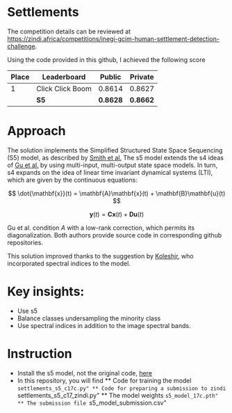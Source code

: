 # Settlements


The competition details can be reviewed at https://zindi.africa/competitions/inegi-gcim-human-settlement-detection-challenge.

Using the code provided in this github, I achieved the following score

| Place | Leaderboard        | Public   | Private   |
|-------|--------------------|----------|-----------|
| 1     | Click Click Boom   | 0.8614   | 0.8627    |
|       | **S5**             | **0.8628** | **0.8662** |



# Approach 
 
The solution implements the Simplified Structured State Space Sequencing (S5) model, as described by [Smith et al.](https://arxiv.org/abs/2208.04933) The s5 model extends the s4 ideas of [Gu et al.](https://arxiv.org/abs/2111.00396) by using multi-input, multi-output state space models. In turn, s4 expands on the idea of linear time invariant dynamical systems (LTI), which are given by the continuous equations:

$$
\dot{\mathbf{x}}(t) = \mathbf{A}\mathbf{x}(t) + \mathbf{B}\mathbf{u}(t)
$$

$$
\mathbf{y}(t) = \mathbf{C}\mathbf{x}(t) + \mathbf{D}\mathbf{u}(t)
$$

Gu et al. condition $A$ with a low-rank correction, which permits its diagonalization.  Both authors provide source code in corresponding github repositories.

This solution improved thanks to the suggestion by [Koleshjr](https://zindi.africa/competitions/inegi-gcim-human-settlement-detection-challenge/discussions/23313), who incorporated spectral indices to the model.  


# Key insights:
* Use s5
* Balance classes undersampling the minority class
* Use spectral indices in addition to the image spectral bands.

# Instruction

* Install the s5 model, not the original code, [here](https://github.com/i404788/s5-pytorch)
* In this repository, you will find
  ** Code for training the model ``settlements_s5_c17c.py"
  ** Code for preparing a submission to zindi ``settlements_s5_c17_zindi.py"
  ** The model weights ``s5_model_17c.pth"
  ** The submission file ``s5_model_submission.csv"



  










